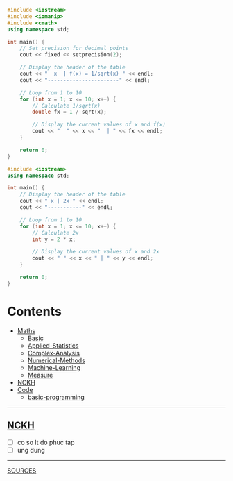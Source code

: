 ```cpp
#include <iostream>
#include <iomanip>
#include <cmath>
using namespace std;

int main() {
    // Set precision for decimal points
    cout << fixed << setprecision(2);

    // Display the header of the table
    cout << "  x  | f(x) = 1/sqrt(x) " << endl;
    cout << "-----------------------" << endl;

    // Loop from 1 to 10
    for (int x = 1; x <= 10; x++) {
        // Calculate 1/sqrt(x)
        double fx = 1 / sqrt(x);

        // Display the current values of x and f(x)
        cout << "  " << x << "  | " << fx << endl;
    }

    return 0;
}
```
```cpp
#include <iostream>
using namespace std;

int main() {
    // Display the header of the table
    cout << " x | 2x " << endl;
    cout << "-----------" << endl;

    // Loop from 1 to 10
    for (int x = 1; x <= 10; x++) {
        // Calculate 2x
        int y = 2 * x;

        // Display the current values of x and 2x
        cout << " " << x << " | " << y << endl;
    }

    return 0;
}
```
# Contents
- [Maths](https://github.com/S-ROLL/notebook.maths/blob/main/Maths)
  - [Basic](https://github.com/Bancie/notebook.maths/blob/main/Basic-concept/basic.ipynb)
  - [Applied-Statistics](https://github.com/Bancie/notebook.maths/blob/main/Applied-Statistics/as.ipynb)
  - [Complex-Analysis](https://github.com/Bancie/notebook.maths/blob/main/Complex-Analysis/ca.ipynb)
  - [Numerical-Methods](https://github.com/Bancie/notebook.maths/blob/main/Numerical-Methods/nm.ipynb)
  - [Machine-Learning](https://github.com/Bancie/notebook.maths/blob/main/Machine-Learning/ml.ipynb)
  - [Measure](https://github.com/S-ROLL/notebook.maths/blob/main/Maths/Measure/measure.ipynb)
- [NCKH](https://github.com/Bancie/notebook.maths/blob/main/NCKH/nckh.ipynb)
- [Code](https://github.com/S-ROLL/notebook.maths/blob/main/Code)
  - [basic-programming](https://github.com/S-ROLL/notebook.maths/blob/main/Code/basic-prog/basic-programme.ipynb)
---
## [NCKH](https://github.com/Bancie/notebook.maths/blob/main/NCKH/nckh.ipynb)
- [ ] co so lt do phuc tap
- [ ] ung dung
---
[SOURCES](https://drive.google.com/drive/u/1/folders/1HARdf9ZS6k-OPniwOIoeQKNms1sTe28c)
